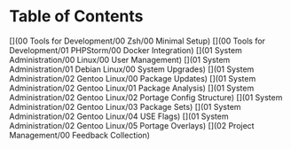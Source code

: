 # Table of Contents

[](00 Tools for Development/00 Zsh/00 Minimal Setup)
[](00 Tools for Development/01 PHPStorm/00 Docker Integration)
[](01 System Administration/00 Linux/00 User Management)
[](01 System Administration/01 Debian Linux/00 System Upgrades)
[](01 System Administration/02 Gentoo Linux/00 Package Updates)
[](01 System Administration/02 Gentoo Linux/01 Package Analysis)
[](01 System Administration/02 Gentoo Linux/02 Portage Config Structure)
[](01 System Administration/02 Gentoo Linux/03 Package Sets)
[](01 System Administration/02 Gentoo Linux/04 USE Flags)
[](01 System Administration/02 Gentoo Linux/05 Portage Overlays)
[](02 Project Management/00 Feedback Collection)
[](README)
[](TOC)

